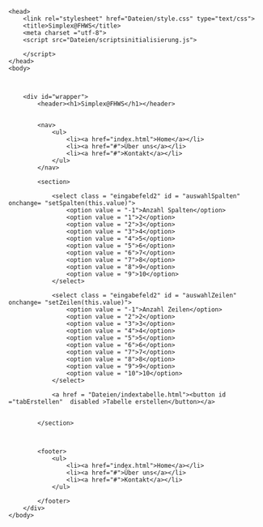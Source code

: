 <html>

	<head>
		<link rel="stylesheet" href="Dateien/style.css" type="text/css">
		<title>Simplex@FHWS</title>
		<meta charset ="utf-8">
		<script src="Dateien/scriptsinitialisierung.js">

		</script>
	</head>
	<body>
	
			
	
		<div id="wrapper">
			<header><h1>Simplex@FHWS</h1></header>
			
			
			<nav>
				<ul>
					<li><a href="index.html">Home</a></li>
					<li><a href="#">Über uns</a></li>
					<li><a href="#">Kontakt</a></li>
				</ul>
			</nav>
			
			<section> 
			
				<select class = "eingabefeld2" id = "auswahlSpalten" onchange= "setSpalten(this.value)">
					<option value = "-1">Anzahl Spalten</option>
					<option value = "1">2</option>
					<option value = "2">3</option>
					<option value = "3">4</option>
					<option value = "4">5</option>
					<option value = "5">6</option>
					<option value = "6">7</option>
					<option value = "7">8</option>
					<option value = "8">9</option>
					<option value = "9">10</option>
				</select>
				
				<select class = "eingabefeld2" id = "auswahlZeilen" onchange= "setZeilen(this.value)">
					<option value = "-1">Anzahl Zeilen</option>
					<option value = "2">2</option>
					<option value = "3">3</option>
					<option value = "4">4</option>
					<option value = "5">5</option>
					<option value = "6">6</option>
					<option value = "7">7</option>
					<option value = "8">8</option>
					<option value = "9">9</option>
					<option value = "10">10</option>
				</select>
			
				<a href = "Dateien/indextabelle.html"><button id ="tabErstellen"  disabled >Tabelle erstellen</button></a>
				
				
			</section>

			
			
			<footer> 
				<ul>
					<li><a href="index.html">Home</a></li>
					<li><a href="#">Über uns</a></li>
					<li><a href="#">Kontakt</a></li>
				</ul>

			</footer>
		</div>     
	</body>



</html>
